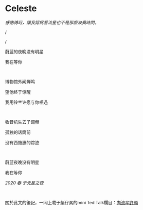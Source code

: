 # Celeste

*感謝傅珂，讓我認爲看流星也不是那麽浪費時間。*

/

/

蔚蓝的夜晚没有明星

我在等你

 <br>

博物馆外闻蝉鸣

望他终于惊醒

我用铃兰许愿与你相遇

 <br>

收音机失去了调频

孤独的话筒前

没有西施惠的踪迹

 <br>

蔚蓝夜晚没有明星

我在等你

*2020 春 于无星之夜*

<br>

關於此文的後記，一同上載于艇仔粥的mini Ted Talk欄目：[向流星許願](../../talk/grant-wishes.md)


